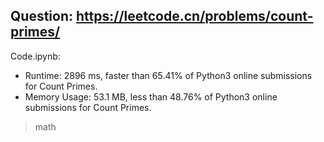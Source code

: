 ## Question: https://leetcode.cn/problems/count-primes/

Code.ipynb:
* Runtime: 2896 ms, faster than 65.41% of Python3 online submissions for Count Primes.
* Memory Usage: 53.1 MB, less than 48.76% of Python3 online submissions for Count Primes.
> math
